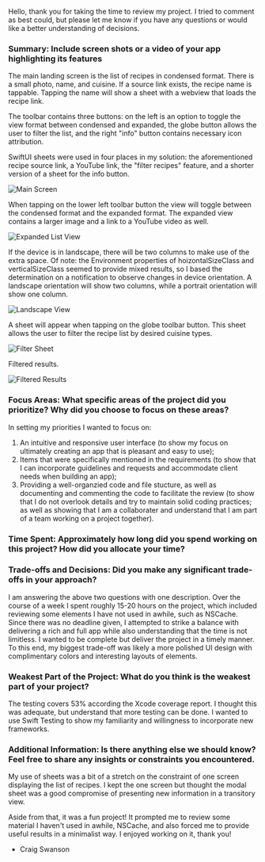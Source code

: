 Hello, thank you for taking the time to review my project. I tried to comment as best could, but please let me know if you have any questions or would like a better understanding of decisions.

### Summary: Include screen shots or a video of your app highlighting its features
The main landing screen is the list of recipes in condensed format. There is a small photo, name, and cuisine. If a source link exists, the recipe name is tappable. Tapping the name will show a sheet with a webview that loads the recipe link. 

The toolbar contains three buttons: on the left is an option to toggle the view format between condensed and expanded, the globe button allows the user to filter the list, and the right "info" button contains necessary icon attribution.

SwiftUI sheets were used in four places in my solution: the aforementioned recipe source link, a YouTube link, the "filter recipes" feature, and a shorter version of a sheet for the info button.

![Main Screen](https://github.com/user-attachments/assets/df072ab8-d574-494d-86b1-14f82a48e8d2)

When tapping on the lower left toolbar button the view will toggle between the condensed format and the expanded format. The expanded view contains a larger image and a link to a YouTube video as well.

![Expanded List View](https://github.com/user-attachments/assets/c339d04d-47ec-45d4-b9c4-d50450884908)

If the device is in landscape, there will be two columns to make use of the extra space. Of note: the Environment properties of hoizontalSizeClass and verticalSizeClass seemed to provide mixed results, so I based the determination on a notification to observe changes in device orientation. A landscape orientation will show two columns, while a portrait orientation will show one column.

![Landscape View](https://github.com/user-attachments/assets/58912cca-9390-40d2-9110-a0671dcc85c3)

A sheet will appear when tapping on the globe toolbar button. This sheet allows the user to filter the recipe list by desired cuisine types.

![Filter Sheet](https://github.com/user-attachments/assets/c2cd4f69-07ab-42db-be9a-491b906883d8)

Filtered results.

![Filtered Results](https://github.com/user-attachments/assets/efcbbca3-f62f-4b58-9c6d-839554cc8144)


### Focus Areas: What specific areas of the project did you prioritize? Why did you choose to focus on these areas?
In setting my priorities I wanted to focus on:
  1. An intuitive and responsive user interface (to show my focus on ultimately creating an app that is pleasant and easy to use);
  2. Items that were specifically mentioned in the requirements (to show that I can incorporate guidelines and requests and accommodate client needs when building an app);
  3. Providing a well-organzied code and file stucture, as well as documenting and commenting the code to facilitate the review (to show that I do not overlook details and try to maintain solid coding practices; as well as showing that I am a collaborater and understand that I am part of a team working on a project together).

### Time Spent: Approximately how long did you spend working on this project? How did you allocate your time?
### Trade-offs and Decisions: Did you make any significant trade-offs in your approach?
I am answering the above two questions with one description. Over the course of a week I spent roughly 15-20 hours on the project, which included reviewing some elements I have not used in awhile, such as NSCache. Since there was no deadline given, I attempted to strike a balance with delivering a rich and full app while also understanding that the time is not limitless. 
I wanted to be complete but deliver the project in a timely manner. To this end, my biggest trade-off was likely a more polished UI design with complimentary colors and interesting layouts of elements.

### Weakest Part of the Project: What do you think is the weakest part of your project?
The testing covers 53% according the Xcode coverage report. I thought this was adequate, but understand that more testing can be done. I wanted to use Swift Testing to show my familiarity and willingness to incorporate new frameworks.

### Additional Information: Is there anything else we should know? Feel free to share any insights or constraints you encountered.
My use of sheets was a bit of a stretch on the constraint of one screen displaying the list of recipes. I kept the one screen but thought the modal sheet was a good compromise of presenting new information in a transitory view.

Aside from that, it was a fun project! It prompted me to review some material I haven't used in awhile, NSCache, and also forced me to provide useful results in a minimalist way. I enjoyed working on it, thank you!

- Craig Swanson
